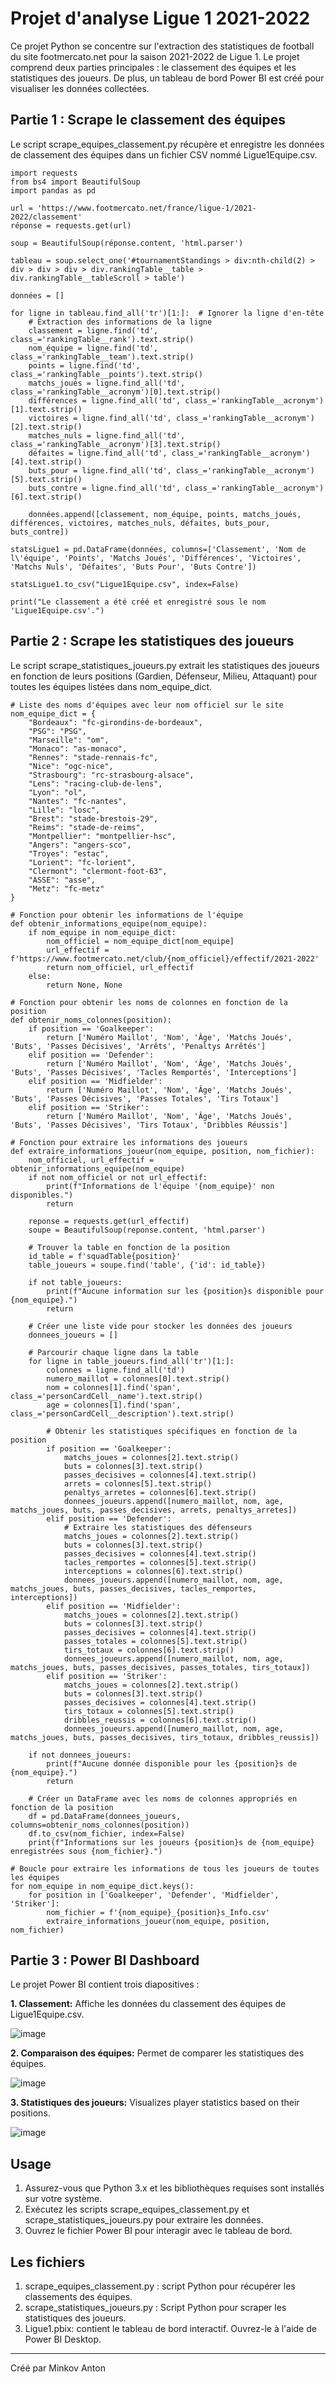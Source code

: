 # Projet d'analyse Ligue 1 2021-2022

Ce projet Python se concentre sur l'extraction des statistiques de football du site footmercato.net pour la saison 2021-2022 de Ligue 1. Le projet comprend deux parties principales : le classement des équipes et les statistiques des joueurs. De plus, un tableau de bord Power BI est créé pour visualiser les données collectées.

## Partie 1 : Scrape le classement des équipes

Le script scrape_equipes_classement.py récupère et enregistre les données de classement des équipes dans un fichier CSV nommé Ligue1Equipe.csv.

``` 
import requests
from bs4 import BeautifulSoup
import pandas as pd

url = 'https://www.footmercato.net/france/ligue-1/2021-2022/classement'
réponse = requests.get(url)

soup = BeautifulSoup(réponse.content, 'html.parser')

tableau = soup.select_one('#tournamentStandings > div:nth-child(2) > div > div > div > div.rankingTable__table > div.rankingTable__tableScroll > table')

données = []

for ligne in tableau.find_all('tr')[1:]:  # Ignorer la ligne d'en-tête
    # Extraction des informations de la ligne
    classement = ligne.find('td', class_='rankingTable__rank').text.strip()
    nom_équipe = ligne.find('td', class_='rankingTable__team').text.strip()
    points = ligne.find('td', class_='rankingTable__points').text.strip()
    matchs_joués = ligne.find_all('td', class_='rankingTable__acronym')[0].text.strip()
    différences = ligne.find_all('td', class_='rankingTable__acronym')[1].text.strip()
    victoires = ligne.find_all('td', class_='rankingTable__acronym')[2].text.strip()
    matches_nuls = ligne.find_all('td', class_='rankingTable__acronym')[3].text.strip()
    défaites = ligne.find_all('td', class_='rankingTable__acronym')[4].text.strip()
    buts_pour = ligne.find_all('td', class_='rankingTable__acronym')[5].text.strip()
    buts_contre = ligne.find_all('td', class_='rankingTable__acronym')[6].text.strip()

    données.append([classement, nom_équipe, points, matchs_joués, différences, victoires, matches_nuls, défaites, buts_pour, buts_contre])

statsLigue1 = pd.DataFrame(données, columns=['Classement', 'Nom de l\'équipe', 'Points', 'Matchs Joués', 'Différences', 'Victoires', 'Matchs Nuls', 'Défaites', 'Buts Pour', 'Buts Contre'])

statsLigue1.to_csv("Ligue1Equipe.csv", index=False)

print("Le classement a été créé et enregistré sous le nom 'Ligue1Equipe.csv'.")
```
## Partie 2 : Scrape les statistiques des joueurs

Le script scrape_statistiques_joueurs.py extrait les statistiques des joueurs en fonction de leurs positions (Gardien, Défenseur, Milieu, Attaquant) pour toutes les équipes listées dans nom_equipe_dict.

```
# Liste des noms d'équipes avec leur nom officiel sur le site
nom_equipe_dict = {
    "Bordeaux": "fc-girondins-de-bordeaux",
    "PSG": "PSG",
    "Marseille": "om",
    "Monaco": "as-monaco",
    "Rennes": "stade-rennais-fc",
    "Nice": "ogc-nice",
    "Strasbourg": "rc-strasbourg-alsace",
    "Lens": "racing-club-de-lens",
    "Lyon": "ol",
    "Nantes": "fc-nantes",
    "Lille": "losc",
    "Brest": "stade-brestois-29",
    "Reims": "stade-de-reims",
    "Montpellier": "montpellier-hsc",
    "Angers": "angers-sco",
    "Troyes": "estac",
    "Lorient": "fc-lorient",
    "Clermont": "clermont-foot-63",
    "ASSE": "asse",
    "Metz": "fc-metz"
}

# Fonction pour obtenir les informations de l'équipe
def obtenir_informations_equipe(nom_equipe):
    if nom_equipe in nom_equipe_dict:
        nom_officiel = nom_equipe_dict[nom_equipe]
        url_effectif = f'https://www.footmercato.net/club/{nom_officiel}/effectif/2021-2022'
        return nom_officiel, url_effectif
    else:
        return None, None

# Fonction pour obtenir les noms de colonnes en fonction de la position
def obtenir_noms_colonnes(position):
    if position == 'Goalkeeper':
        return ['Numéro Maillot', 'Nom', 'Âge', 'Matchs Joués', 'Buts', 'Passes Décisives', 'Arrêts', 'Penaltys Arrêtés']
    elif position == 'Defender':
        return ['Numéro Maillot', 'Nom', 'Âge', 'Matchs Joués', 'Buts', 'Passes Décisives', 'Tacles Remportés', 'Interceptions']
    elif position == 'Midfielder':
        return ['Numéro Maillot', 'Nom', 'Âge', 'Matchs Joués', 'Buts', 'Passes Décisives', 'Passes Totales', 'Tirs Totaux']
    elif position == 'Striker':
        return ['Numéro Maillot', 'Nom', 'Âge', 'Matchs Joués', 'Buts', 'Passes Décisives', 'Tirs Totaux', 'Dribbles Réussis']

# Fonction pour extraire les informations des joueurs
def extraire_informations_joueur(nom_equipe, position, nom_fichier):
    nom_officiel, url_effectif = obtenir_informations_equipe(nom_equipe)
    if not nom_officiel or not url_effectif:
        print(f"Informations de l'équipe '{nom_equipe}' non disponibles.")
        return

    reponse = requests.get(url_effectif)
    soupe = BeautifulSoup(reponse.content, 'html.parser')

    # Trouver la table en fonction de la position
    id_table = f'squadTable{position}'
    table_joueurs = soupe.find('table', {'id': id_table})

    if not table_joueurs:
        print(f"Aucune information sur les {position}s disponible pour {nom_equipe}.")
        return

    # Créer une liste vide pour stocker les données des joueurs
    donnees_joueurs = []

    # Parcourir chaque ligne dans la table
    for ligne in table_joueurs.find_all('tr')[1:]:
        colonnes = ligne.find_all('td')
        numero_maillot = colonnes[0].text.strip()
        nom = colonnes[1].find('span', class_='personCardCell__name').text.strip()
        age = colonnes[1].find('span', class_='personCardCell__description').text.strip()

        # Obtenir les statistiques spécifiques en fonction de la position
        if position == 'Goalkeeper':
            matchs_joues = colonnes[2].text.strip()
            buts = colonnes[3].text.strip()
            passes_decisives = colonnes[4].text.strip()
            arrets = colonnes[5].text.strip()
            penaltys_arretes = colonnes[6].text.strip()
            donnees_joueurs.append([numero_maillot, nom, age, matchs_joues, buts, passes_decisives, arrets, penaltys_arretes])
        elif position == 'Defender':
            # Extraire les statistiques des défenseurs
            matchs_joues = colonnes[2].text.strip()
            buts = colonnes[3].text.strip()
            passes_decisives = colonnes[4].text.strip()
            tacles_remportes = colonnes[5].text.strip()
            interceptions = colonnes[6].text.strip()
            donnees_joueurs.append([numero_maillot, nom, age, matchs_joues, buts, passes_decisives, tacles_remportes, interceptions])
        elif position == 'Midfielder':
            matchs_joues = colonnes[2].text.strip()
            buts = colonnes[3].text.strip()
            passes_decisives = colonnes[4].text.strip()
            passes_totales = colonnes[5].text.strip()
            tirs_totaux = colonnes[6].text.strip()
            donnees_joueurs.append([numero_maillot, nom, age, matchs_joues, buts, passes_decisives, passes_totales, tirs_totaux])
        elif position == 'Striker':
            matchs_joues = colonnes[2].text.strip()
            buts = colonnes[3].text.strip()
            passes_decisives = colonnes[4].text.strip()
            tirs_totaux = colonnes[5].text.strip()
            dribbles_reussis = colonnes[6].text.strip()
            donnees_joueurs.append([numero_maillot, nom, age, matchs_joues, buts, passes_decisives, tirs_totaux, dribbles_reussis])

    if not donnees_joueurs:
        print(f"Aucune donnée disponible pour les {position}s de {nom_equipe}.")
        return

    # Créer un DataFrame avec les noms de colonnes appropriés en fonction de la position
    df = pd.DataFrame(donnees_joueurs, columns=obtenir_noms_colonnes(position))
    df.to_csv(nom_fichier, index=False)
    print(f"Informations sur les joueurs {position}s de {nom_equipe} enregistrées sous {nom_fichier}.")

# Boucle pour extraire les informations de tous les joueurs de toutes les équipes
for nom_equipe in nom_equipe_dict.keys():
    for position in ['Goalkeeper', 'Defender', 'Midfielder', 'Striker']:
        nom_fichier = f'{nom_equipe}_{position}s_Info.csv'
        extraire_informations_joueur(nom_equipe, position, nom_fichier)

```

## Partie 3 : Power BI Dashboard

Le projet Power BI contient trois diapositives :

**1. Classement:** Affiche les données du classement des équipes de Ligue1Equipe.csv.

![image](https://github.com/nactroenue/PortfolioProjects/assets/142616253/89638ccb-76bd-4914-b380-a2de5e325769)

**2. Comparaison des équipes:** Permet de comparer les statistiques des équipes.

![image](https://github.com/nactroenue/PortfolioProjects/assets/142616253/976ab745-fd8d-4ed3-8d63-0a36164bb759)

**3. Statistiques des joueurs:** Visualizes player statistics based on their positions.

![image](https://github.com/nactroenue/PortfolioProjects/assets/142616253/1e7e83a1-141c-4a33-abbd-18f73a65e6e1)

## Usage

1. Assurez-vous que Python 3.x et les bibliothèques requises sont installés sur votre système.
2. Exécutez les scripts scrape_equipes_classement.py et scrape_statistiques_joueurs.py pour extraire les données.
3. Ouvrez le fichier Power BI pour interagir avec le tableau de bord.

## Les fichiers

1. scrape_equipes_classement.py : script Python pour récupérer les classements des équipes.
2. scrape_statistiques_joueurs.py : Script Python pour scraper les statistiques des joueurs.
3. Ligue1.pbix: contient le tableau de bord interactif. Ouvrez-le à l'aide de Power BI Desktop.






---
Créé par Minkov Anton
